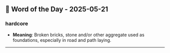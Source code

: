 ## 📅 Word of the Day - 2025-05-21

### **hardcore**
- **Meaning**: Broken bricks, stone and/or other aggregate used as foundations, especially in road and path laying.

---
